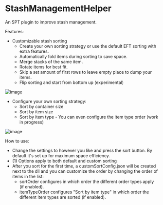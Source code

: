 # StashManagementHelper

An SPT plugin to improve stash management.

Features:
- Customizable stash sorting
  -  Create your own sorting strategy or use the default EFT sorting with extra features.
  -  Automatically fold items during sorting to save space.
  -  Merge stacks of the same item.
  -  Rotate items for best fit.
  -  Skip a set amount of first rows to leave empty place to dump your items.
  -  Flip sorting and start from bottom up (experimental)
    
![image](https://github.com/Markosz22/StashManagementHelper/assets/41615461/8aad2256-378c-4fd0-9f13-340247cda926)
    
- Configure your own sorting strategy:
  - Sort by container size
  - Sort by item size
  - Sort by item type - You can even configure the item type order (work in progress)
 
![image](https://github.com/Markosz22/StashManagementHelper/assets/41615461/521ecce7-ceda-45cc-8ab2-7539cb11b550)

How to use:

- Change the settings to however you like and press the sort button. By default it's set up for maximum space efficiency.
- (1) Options apply to both default and custom sorting
- After you sort for the first time, a customSortConfig.json will be created next to the dll and you can customize the order by changing the order of items in the list:
  - sortOrder configures in which order the different order types apply (if enabled).
  - itemTypeOrder configures "Sort by item type" in which order the different item types are sorted (if enabled).

